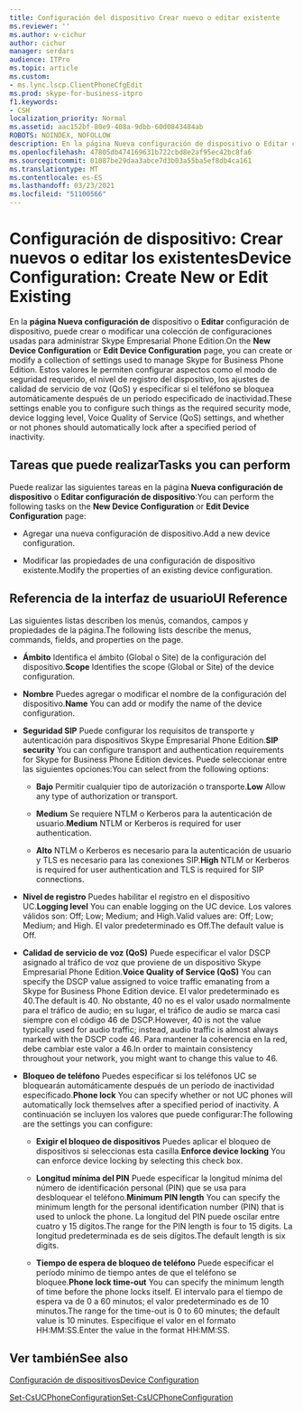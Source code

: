 ```yaml
---
title: Configuración del dispositivo Crear nuevo o editar existente
ms.reviewer: ''
ms.author: v-cichur
author: cichur
manager: serdars
audience: ITPro
ms.topic: article
ms.custom:
- ms.lync.lscp.ClientPhoneCfgEdit
ms.prod: skype-for-business-itpro
f1.keywords:
- CSH
localization_priority: Normal
ms.assetid: aac152bf-80e9-408a-9dbb-60d0843484ab
ROBOTS: NOINDEX, NOFOLLOW
description: En la página Nueva configuración de dispositivo o Editar configuración de dispositivo, puede crear o modificar una colección de configuraciones usadas para administrar Skype Empresarial Phone Edition. Estos valores le permiten configurar aspectos como el modo de seguridad requerido, el nivel de registro del dispositivo, los ajustes de calidad de servicio de voz (QoS) y especificar si el teléfono se bloquea automáticamente después de un periodo especificado de inactividad.
ms.openlocfilehash: 47805db474169631b722cbd8e2af95ec42bc8fa6
ms.sourcegitcommit: 01087be29daa3abce7d3b03a55ba5ef8db4ca161
ms.translationtype: MT
ms.contentlocale: es-ES
ms.lasthandoff: 03/23/2021
ms.locfileid: "51100566"
---
```

# <a name="device-configuration-create-new-or-edit-existing"></a><span data-ttu-id="ca2ff-104">Configuración de dispositivo: Crear nuevos o editar los existentes</span><span class="sxs-lookup"><span data-stu-id="ca2ff-104">Device Configuration: Create New or Edit Existing</span></span>
 
<span data-ttu-id="ca2ff-105">En la **página Nueva configuración de** dispositivo o **Editar** configuración de dispositivo, puede crear o modificar una colección de configuraciones usadas para administrar Skype Empresarial Phone Edition.</span><span class="sxs-lookup"><span data-stu-id="ca2ff-105">On the **New Device Configuration** or **Edit Device Configuration** page, you can create or modify a collection of settings used to manage Skype for Business Phone Edition.</span></span> <span data-ttu-id="ca2ff-106">Estos valores le permiten configurar aspectos como el modo de seguridad requerido, el nivel de registro del dispositivo, los ajustes de calidad de servicio de voz (QoS) y especificar si el teléfono se bloquea automáticamente después de un periodo especificado de inactividad.</span><span class="sxs-lookup"><span data-stu-id="ca2ff-106">These settings enable you to configure such things as the required security mode, device logging level, Voice Quality of Service (QoS) settings, and whether or not phones should automatically lock after a specified period of inactivity.</span></span>
  
## <a name="tasks-you-can-perform"></a><span data-ttu-id="ca2ff-107">Tareas que puede realizar</span><span class="sxs-lookup"><span data-stu-id="ca2ff-107">Tasks you can perform</span></span>

<span data-ttu-id="ca2ff-108">Puede realizar las siguientes tareas en la página **Nueva configuración de dispositivo** o **Editar configuración de dispositivo**:</span><span class="sxs-lookup"><span data-stu-id="ca2ff-108">You can perform the following tasks on the **New Device Configuration** or **Edit Device Configuration** page:</span></span>
  
- <span data-ttu-id="ca2ff-109">Agregar una nueva configuración de dispositivo.</span><span class="sxs-lookup"><span data-stu-id="ca2ff-109">Add a new device configuration.</span></span>
    
- <span data-ttu-id="ca2ff-110">Modificar las propiedades de una configuración de dispositivo existente.</span><span class="sxs-lookup"><span data-stu-id="ca2ff-110">Modify the properties of an existing device configuration.</span></span>
    
## <a name="ui-reference"></a><span data-ttu-id="ca2ff-111">Referencia de la interfaz de usuario</span><span class="sxs-lookup"><span data-stu-id="ca2ff-111">UI Reference</span></span>

<span data-ttu-id="ca2ff-112">Las siguientes listas describen los menús, comandos, campos y propiedades de la página.</span><span class="sxs-lookup"><span data-stu-id="ca2ff-112">The following lists describe the menus, commands, fields, and properties on the page.</span></span>
  
- <span data-ttu-id="ca2ff-113">**Ámbito** Identifica el ámbito (Global o Site) de la configuración del dispositivo.</span><span class="sxs-lookup"><span data-stu-id="ca2ff-113">**Scope** Identifies the scope (Global or Site) of the device configuration.</span></span>
    
- <span data-ttu-id="ca2ff-114">**Nombre** Puedes agregar o modificar el nombre de la configuración del dispositivo.</span><span class="sxs-lookup"><span data-stu-id="ca2ff-114">**Name** You can add or modify the name of the device configuration.</span></span>
    
- <span data-ttu-id="ca2ff-115">**Seguridad SIP** Puede configurar los requisitos de transporte y autenticación para dispositivos Skype Empresarial Phone Edition.</span><span class="sxs-lookup"><span data-stu-id="ca2ff-115">**SIP security** You can configure transport and authentication requirements for Skype for Business Phone Edition devices.</span></span> <span data-ttu-id="ca2ff-116">Puede seleccionar entre las siguientes opciones:</span><span class="sxs-lookup"><span data-stu-id="ca2ff-116">You can select from the following options:</span></span>
    
  - <span data-ttu-id="ca2ff-117">**Bajo** Permitir cualquier tipo de autorización o transporte.</span><span class="sxs-lookup"><span data-stu-id="ca2ff-117">**Low** Allow any type of authorization or transport.</span></span>
    
  - <span data-ttu-id="ca2ff-118">**Medium** Se requiere NTLM o Kerberos para la autenticación de usuario.</span><span class="sxs-lookup"><span data-stu-id="ca2ff-118">**Medium** NTLM or Kerberos is required for user authentication.</span></span>
    
  - <span data-ttu-id="ca2ff-119">**Alto** NTLM o Kerberos es necesario para la autenticación de usuario y TLS es necesario para las conexiones SIP.</span><span class="sxs-lookup"><span data-stu-id="ca2ff-119">**High** NTLM or Kerberos is required for user authentication and TLS is required for SIP connections.</span></span>
    
- <span data-ttu-id="ca2ff-120">**Nivel de registro** Puedes habilitar el registro en el dispositivo UC.</span><span class="sxs-lookup"><span data-stu-id="ca2ff-120">**Logging level** You can enable logging on the UC device.</span></span> <span data-ttu-id="ca2ff-121">Los valores válidos son: Off; Low; Medium; and High.</span><span class="sxs-lookup"><span data-stu-id="ca2ff-121">Valid values are: Off; Low; Medium; and High.</span></span> <span data-ttu-id="ca2ff-122">El valor predeterminado es Off.</span><span class="sxs-lookup"><span data-stu-id="ca2ff-122">The default value is Off.</span></span>
    
- <span data-ttu-id="ca2ff-123">**Calidad de servicio de voz (QoS)** Puede especificar el valor DSCP asignado al tráfico de voz que proviene de un dispositivo Skype Empresarial Phone Edition.</span><span class="sxs-lookup"><span data-stu-id="ca2ff-123">**Voice Quality of Service (QoS)** You can specify the DSCP value assigned to voice traffic emanating from a Skype for Business Phone Edition device.</span></span> <span data-ttu-id="ca2ff-124">El valor predeterminado es 40.</span><span class="sxs-lookup"><span data-stu-id="ca2ff-124">The default is 40.</span></span> <span data-ttu-id="ca2ff-125">No obstante, 40 no es el valor usado normalmente para el tráfico de audio; en su lugar, el tráfico de audio se marca casi siempre con el código 46 de DSCP.</span><span class="sxs-lookup"><span data-stu-id="ca2ff-125">However, 40 is not the value typically used for audio traffic; instead, audio traffic is almost always marked with the DSCP code 46.</span></span> <span data-ttu-id="ca2ff-126">Para mantener la coherencia en la red, debe cambiar este valor a 46.</span><span class="sxs-lookup"><span data-stu-id="ca2ff-126">In order to maintain consistency throughout your network, you might want to change this value to 46.</span></span>
    
- <span data-ttu-id="ca2ff-127">**Bloqueo de teléfono** Puedes especificar si los teléfonos UC se bloquearán automáticamente después de un período de inactividad especificado.</span><span class="sxs-lookup"><span data-stu-id="ca2ff-127">**Phone lock** You can specify whether or not UC phones will automatically lock themselves after a specified period of inactivity.</span></span> <span data-ttu-id="ca2ff-128">A continuación se incluyen los valores que puede configurar:</span><span class="sxs-lookup"><span data-stu-id="ca2ff-128">The following are the settings you can configure:</span></span>
    
  - <span data-ttu-id="ca2ff-129">**Exigir el bloqueo de dispositivos** Puedes aplicar el bloqueo de dispositivos si seleccionas esta casilla.</span><span class="sxs-lookup"><span data-stu-id="ca2ff-129">**Enforce device locking** You can enforce device locking by selecting this check box.</span></span>
    
  - <span data-ttu-id="ca2ff-130">**Longitud mínima del PIN** Puede especificar la longitud mínima del número de identificación personal (PIN) que se usa para desbloquear el teléfono.</span><span class="sxs-lookup"><span data-stu-id="ca2ff-130">**Minimum PIN length** You can specify the minimum length for the personal identification number (PIN) that is used to unlock the phone.</span></span> <span data-ttu-id="ca2ff-131">La longitud del PIN puede oscilar entre cuatro y 15 dígitos.</span><span class="sxs-lookup"><span data-stu-id="ca2ff-131">The range for the PIN length is four to 15 digits.</span></span> <span data-ttu-id="ca2ff-132">La longitud predeterminada es de seis dígitos.</span><span class="sxs-lookup"><span data-stu-id="ca2ff-132">The default length is six digits.</span></span>
    
  - <span data-ttu-id="ca2ff-133">**Tiempo de espera de bloqueo de teléfono** Puede especificar el período mínimo de tiempo antes de que el teléfono se bloquee.</span><span class="sxs-lookup"><span data-stu-id="ca2ff-133">**Phone lock time-out** You can specify the minimum length of time before the phone locks itself.</span></span> <span data-ttu-id="ca2ff-134">El intervalo para el tiempo de espera va de 0 a 60 minutos; el valor predeterminado es de 10 minutos.</span><span class="sxs-lookup"><span data-stu-id="ca2ff-134">The range for the time-out is 0 to 60 minutes; the default value is 10 minutes.</span></span> <span data-ttu-id="ca2ff-135">Especifique el valor en el formato HH:MM:SS.</span><span class="sxs-lookup"><span data-stu-id="ca2ff-135">Enter the value in the format HH:MM:SS.</span></span>
    
## <a name="see-also"></a><span data-ttu-id="ca2ff-136">Ver también</span><span class="sxs-lookup"><span data-stu-id="ca2ff-136">See also</span></span>

[<span data-ttu-id="ca2ff-137">Configuración de dispositivos</span><span class="sxs-lookup"><span data-stu-id="ca2ff-137">Device Configuration</span></span>](ms.lync.lscp.ClientDeviceCfgMain.md)

[<span data-ttu-id="ca2ff-138">Set-CsUCPhoneConfiguration</span><span class="sxs-lookup"><span data-stu-id="ca2ff-138">Set-CsUCPhoneConfiguration</span></span>](/powershell/module/skype/set-csucphoneconfiguration?view=skype-ps)